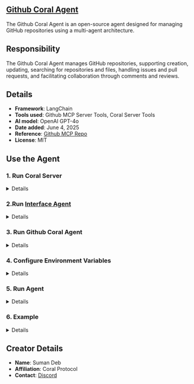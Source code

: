 ## [Github Coral Agent](https://github.com/Coral-Protocol/github-coral-agent)

The Github Coral Agent is an open-source agent designed for managing GitHub repositories using a multi-agent architecture.

## Responsibility
The Github Coral Agent manages GitHub repositories, supporting creation, updating, searching for repositories and files, handling issues and pull requests, and facilitating collaboration through comments and reviews.

## Details
- **Framework**: LangChain
- **Tools used**: Github MCP Server Tools, Coral Server Tools
- **AI model**: OpenAI GPT-4o
- **Date added**: June 4, 2025
- **Reference**: [Github MCP Repo](https://github.com/github/github-mcp-server)
- **License**: MIT

## Use the Agent

### 1. Run Coral Server
<details>

Ensure that the [Coral Server](https://github.com/Coral-Protocol/coral-server) is running on your system. In a new terminal, clone the repository:

```bash
# Clone the Coral Server repository
git clone https://github.com/Coral-Protocol/coral-server.git

# Navigate to the project directory
cd coral-server

# Run the server
./gradlew run
```
</details>

### 2.Run [Interface Agent](https://github.com/Coral-Protocol/Coral-Interface-Agent)
<details>

The Interface Agent is required to interact with the Github Coral Agent. In a new terminal, clone the repository:

```bash
# Clone the Interface Agent repository
git clone https://github.com/Coral-Protocol/Coral-Interface-Agent.git

# Navigate to the project directory
cd Coral-Interface-Agent

# Install `uv`:
pip install uv

# Install dependencies from `pyproject.toml` using `uv`:
uv sync

# Run the agent using `uv`:
uv run python 0-langchain-interface.py
```
</details>

### 3. Run Github Coral Agent
<details>

In a new terminal, clone the repository:

```bash
# Clone the Github Coral Agent repository
git clone https://github.com/Coral-Protocol/github-coral-agent.git

# Navigate to the project directory
cd github-coral-agent

# Install `uv`:
pip install uv

# Install dependencies from `pyproject.toml` using `uv`:
uv sync
```
This command will read the `pyproject.toml` file and install all specified dependencies in a virtual environment managed by `uv`.
</details>

### 4. Configure Environment Variables
<details>

Get the API Key:
[OpenAI](https://platform.openai.com/api-keys)
[Github Token](https://github.com/settings/tokens)

Rename the sample environment file to `.env` and add the keys:
```bash
cp -r .env_sample .env
```
Check if the environment file has correct URL for Coral Server and adjust the parameters accordingly.
</details>

### 5. Run Agent
<details>

Run the agent using `uv`:
```bash
uv run python github_coral_agent.py
```
</details>

### 6. Example
<details>

```bash
# Input:
Ask the Interface Agent to create a new repository, open an issue, or search for a file using the Github Coral Agent.

# Output:
The Github Coral Agent will perform the requested GitHub task and return the result via the Interface Agent.
```
</details>

## Creator Details
- **Name**: Suman Deb
- **Affiliation**: Coral Protocol
- **Contact**: [Discord](https://discord.com/invite/Xjm892dtt3)


